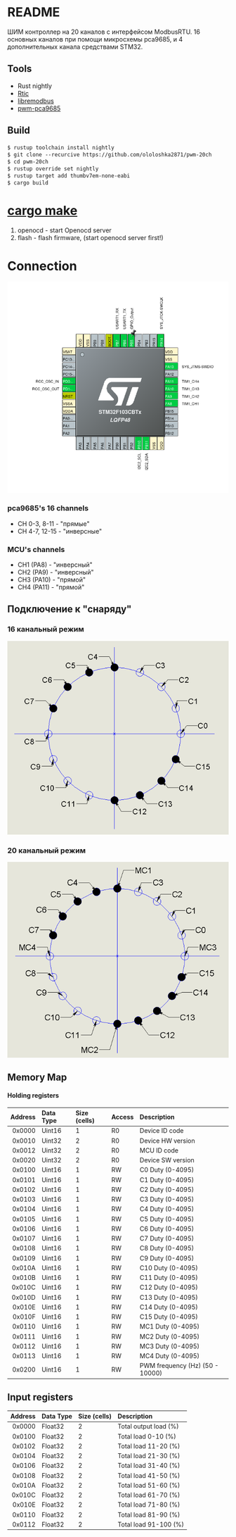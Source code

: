 # README
ШИМ контроллер на 20 каналов с интерфейсом ModbusRTU.
16 основных каналов при помощи микросхемы pca9685, и 4 дополнительных канала средствами STM32.

## Tools
* Rust nightly
* [Rtic](https://rtic.rs/1/book/en/)
* [libremodbus](https://github.com/nucleron/libremodbus)
* [pwm-pca9685](https://github.com/eldruin/pwm-pca9685-rs)

## Build
```
$ rustup toolchain install nightly
$ git clone --recurcive https://github.com/ololoshka2871/pwm-20ch
$ cd pwm-20ch
$ rustup override set nightly
$ rustup target add thumbv7em-none-eabi
$ cargo build
```

# [cargo make](https://sagiegurari.github.io/cargo-make/)
1. openocd - start Openocd server
2. flash - flash firmware, (start openocd server first!)

# Connection
![](img/mcu_conn.png)

### pca9685's 16 channels 
* CH 0-3, 8-11 - "прямые"
* CH 4-7, 12-15 - "инверсные"

### MCU's channels
* CH1 (PA8) - "инверсный"
* CH2 (PA9) - "инверсный"
* CH3 (PA10) - "прямой"
* CH4 (PA11) - "прямой"

## Подключение к "снаряду"

### 16 канальный режим
![](img/16_ch.png)

### 20 канальный режим
![](img/20_ch.png)

## Memory Map

#### Holding registers
Address | Data Type | Size (cells) | Access | Description 
-------:|:----------|:-------------|:-------|:------------------------------
0x0000  | Uint16    | 1            | R0     | Device ID code
0x0010  | Uint32    | 2            | R0     | Device HW version
0x0012  | Uint32    | 2            | R0     | MCU ID code
0x0020  | Uint32    | 2            | R0     | Device SW version
0x0100  | Uint16    | 1            | RW     | C0 Duty (0-4095)
0x0101  | Uint16    | 1            | RW     | C1 Duty (0-4095)
0x0102  | Uint16    | 1            | RW     | C2 Duty (0-4095)
0x0103  | Uint16    | 1            | RW     | C3 Duty (0-4095)
0x0104  | Uint16    | 1            | RW     | C4 Duty (0-4095)
0x0105  | Uint16    | 1            | RW     | C5 Duty (0-4095)
0x0106  | Uint16    | 1            | RW     | C6 Duty (0-4095)
0x0107  | Uint16    | 1            | RW     | C7 Duty (0-4095)
0x0108  | Uint16    | 1            | RW     | C8 Duty (0-4095)
0x0109  | Uint16    | 1            | RW     | C9 Duty (0-4095)
0x010A  | Uint16    | 1            | RW     | C10 Duty (0-4095)
0x010B  | Uint16    | 1            | RW     | C11 Duty (0-4095)
0x010C  | Uint16    | 1            | RW     | C12 Duty (0-4095)
0x010D  | Uint16    | 1            | RW     | C13 Duty (0-4095)
0x010E  | Uint16    | 1            | RW     | C14 Duty (0-4095)
0x010F  | Uint16    | 1            | RW     | C15 Duty (0-4095)
0x0110  | Uint16    | 1            | RW     | MC1 Duty (0-4095)
0x0111  | Uint16    | 1            | RW     | MC2 Duty (0-4095)
0x0112  | Uint16    | 1            | RW     | MC3 Duty (0-4095)
0x0113  | Uint16    | 1            | RW     | MC4 Duty (0-4095)
0x0200  | Uint16    | 1            | RW     | PWM frequency (Hz) (50 - 10000)

## Input registers
Address | Data Type | Size (cells) | Description 
-------:|:----------|:-------------|:---------------------
0x0000  | Float32   | 2            | Total output load (%)
0x0100  | Float32   | 2            | Total load 0-10 (%)
0x0102  | Float32   | 2            | Total load 11-20 (%)
0x0104  | Float32   | 2            | Total load 21-30 (%)
0x0106  | Float32   | 2            | Total load 31-40 (%)
0x0108  | Float32   | 2            | Total load 41-50 (%)
0x010A  | Float32   | 2            | Total load 51-60 (%)
0x010C  | Float32   | 2            | Total load 61-70 (%)
0x010E  | Float32   | 2            | Total load 71-80 (%)
0x0110  | Float32   | 2            | Total load 81-90 (%)
0x0112  | Float32   | 2            | Total load 91-100 (%)